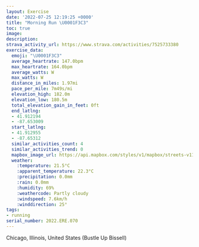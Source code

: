 ```yaml
---
layout: Exercise
date: '2022-07-25 12:19:25 +0000'
title: "Morning Run \U0001F3C3"
toc: true
image:
description:
strava_activity_url: https://www.strava.com/activities/7525733380
exercise_data:
  emoji: "\U0001F3C3"
  average_heartrate: 147.0bpm
  max_heartrate: 164.0bpm
  average_watts: W
  max_watts: W
  distance_in_miles: 1.97mi
  pace_per_mile: 7m49s/mi
  elevation_high: 182.0m
  elevation_low: 180.5m
  total_elevation_gain_in_feet: 0ft
  end_latlng:
  - 41.912194
  - -87.653009
  start_latlng:
  - 41.912955
  - -87.65312
  similar_activities_count: 4
  similar_activities_trend: 0
  mapbox_image_url: https://api.mapbox.com/styles/v1/mapbox/streets-v11/static/path-5+787af2-1.0(%7Dby~F~v~uOG%3Fe%40UQ%3Fe%40Bk%40NQDIAEY%3FUD%5BJ%7DBIc%40IGMAs%40PS%40qVXM%3FSKS%3FoACOE%7B%40%3Fk%40Fe%40N%5DFuHJKIYFcAFyIDCA%40k%40MoA%3FaB%5CBpBKxTWJP%5CEl%40DTGbBMj%40B%60%40%40TEp%40CbEIJLz%40QtRSHABB_%40%7C%40UXs%40rA%5Dx%40MPEBATJt%40%40d%40%3FNMj%40%3FVpANpBEvDBb%40Ir%40%3F%7C%40ER%40REA%40WGWHcADeCM),pin-s-s+e5b22e(-87.65312,41.91295),pin-s-f+89ae00(-87.65301000000002,41.91219000000003)/auto/800x800?access_token=pk.eyJ1Ijoiam9zaGJlY2ttYW4iLCJhIjoiY205eWR2aDd1MWZ6djJrbXc4a3M0bWZleiJ9.XiG9OWkNcZk2QzjJbxLB4A
  weather:
    :temperature: 21.5°C
    :apparent_temperature: 22.3°C
    :precipitation: 0.0mm
    :rain: 0.0mm
    :humidity: 69%
    :weathercode: Partly cloudy
    :windspeed: 7.6km/h
    :winddirection: 25°
tags:
- running
serial_number: 2022.ERE.070
---
```

Chicago, Illinois, United States (Bustle Up Bissell)
